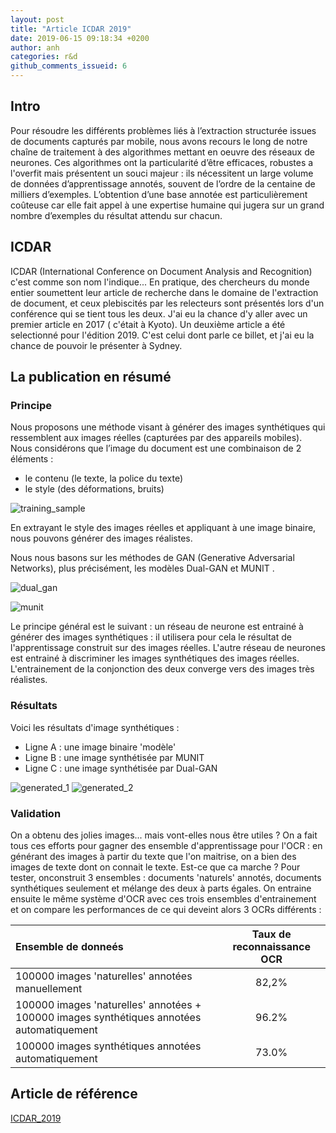 ```yaml
---
layout: post
title: "Article ICDAR 2019"
date: 2019-06-15 09:18:34 +0200
author: anh
categories: r&d
github_comments_issueid: 6
---
```


## Intro

Pour résoudre les différents problèmes liés à l’extraction structurée issues de documents capturés par mobile, nous avons recours le long de notre chaîne de traitement à des algorithmes mettant en oeuvre des réseaux de neurones. Ces algorithmes ont la particularité d’être efficaces, robustes a l'overfit mais présentent un souci majeur : ils nécessitent un large volume de données d’apprentissage annotés, souvent de l’ordre de la centaine de milliers d’exemples.
L’obtention d’une base annotée est particulièrement coûteuse car elle fait appel à une expertise humaine qui jugera sur un grand nombre d’exemples du résultat attendu sur chacun.

## ICDAR

ICDAR (International Conference on Document Analysis and Recognition) c'est comme son nom l'indique... En pratique, des chercheurs du monde entier soumettent leur article de recherche dans le domaine de l'extraction de document, et ceux plebiscités par les relecteurs sont présentés lors d'un conférence qui se tient tous les deux. J'ai eu la chance d'y aller avec un premier article en 2017 ( c'était à Kyoto). Un deuxième article a été selectionné pour l'édition 2019. C'est celui dont parle ce billet, et j'ai eu la chance de pouvoir le présenter à Sydney.

## La publication en résumé

### Principe

Nous proposons une méthode visant à générer des images synthétiques qui ressemblent aux images réelles (capturées par des appareils mobiles). Nous considérons que l’image du document est une combinaison de 2 éléments :

- le contenu (le texte, la police du texte)
- le style (des déformations, bruits)

![training_sample](/assets/images/2019-06-15-icdar-2019-sydney.markdown/training_sample.png)

En extrayant le style des images réelles et appliquant à une image binaire, nous pouvons générer des images réalistes.

Nous nous basons sur les méthodes de GAN (Generative Adversarial Networks), plus précisément, les modèles Dual-GAN et MUNIT .

![dual_gan](/assets/images/2019-06-15-icdar-2019-sydney.markdown/dual_gan.png)

![munit](/assets/images/2019-06-15-icdar-2019-sydney.markdown/munit.png)

Le principe général est le suivant : un réseau de neurone est entrainé à générer des images synthétiques : il utilisera pour cela le résultat de l'apprentissage construit sur des images réelles.
L'autre réseau de neurones est entrainé à discriminer les images synthétiques des images réelles.
L'entrainement de la conjonction des deux converge vers des images très réalistes.

### Résultats

Voici les résultats d'image synthétiques :

- Ligne A : une image binaire 'modèle'
- Ligne B : une image synthétisée par MUNIT
- Ligne C : une image synthétisée par Dual-GAN

![generated_1](/assets/images/2019-06-15-icdar-2019-sydney.markdown/generated_1.png)
![generated_2](/assets/images/2019-06-15-icdar-2019-sydney.markdown/generated_2.png)

### Validation

On a obtenu des jolies images... mais vont-elles nous être utiles ?
On a fait tous ces efforts pour gagner des ensemble d'apprentissage pour l'OCR : en générant des images à partir du texte que l'on maitrise, on a bien des images de texte dont on connait le texte. Est-ce que ca marche ?
Pour tester, onconstruit 3 ensembles : documents 'naturels' annotés, documents synthétiques seulement et mélange des deux à parts égales.
On entraine ensuite le même système d'OCR avec ces trois ensembles d'entrainement et on compare les performances de ce qui deveint alors 3 OCRs différents :

| Ensemble de donneés                                                                       | Taux de reconnaissance OCR |
| :---------------------------------------------------------------------------------------- | :------------------------: |
| 100000 images 'naturelles' annotées manuellement                                          |           82,2%            |
| 100000 images 'naturelles' annotées + 100000 images synthétiques annotées automatiquement |           96.2%            |
| 100000 images synthétiques annotées automatiquement                                       |           73.0%            |

## Article de référence

[ICDAR_2019](/assets/articles/Article_ICDAR_2019.pdf)

